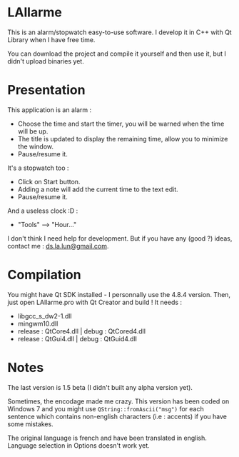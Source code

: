 LAllarme
========

This is an alarm/stopwatch easy-to-use software.
I develop it in C++ with Qt Library when I have free time.

You can download the project and compile it yourself and then use it, but I didn't upload binaries yet.

Presentation
============

This application is an alarm :
 - Choose the time and start the timer, you will be warned when the time will be up.
 - The title is updated to display the remaining time, allow you to minimize the window.
 - Pause/resume it.

It's a stopwatch too :
 - Click on Start button.
 - Adding a note will add the current time to the text edit.
 - Pause/resume it.

And a useless clock :D :
 * "Tools" --> "Hour..."

I don't think I need help for development. But if you have any (good ?) ideas, contact me : ds.la.lun@gmail.com.

Compilation
===========

You might have Qt SDK installed - I personnally use the 4.8.4 version.
Then, just open LAllarme.pro with Qt Creator and build !
It needs :
 - libgcc_s_dw2-1.dll
 - mingwm10.dll
 - release : QtCore4.dll | debug : QtCored4.dll
 - release : QtGui4.dll | debug : QtGuid4.dll

Notes
=====

The last version is 1.5 beta (I didn't built any alpha version yet).

Sometimes, the encodage made me crazy.
This version has been coded on Windows 7 and you might use ``QString::fromAscii("msg")``
for each sentence which contains non-english characters (i.e : accents) if you have some mistakes.

The original language is french and have been translated in english. Language selection in Options doesn't work yet.
